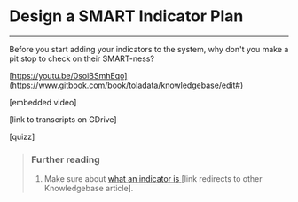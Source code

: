 # Design a SMART Indicator Plan

---

Before you start adding your indicators to the system, why don't you make a pit stop to check on their SMART-ness?

[https://youtu.be/0soiBSmhEqo](https://www.gitbook.com/book/toladata/knowledgebase/edit#)

\[embedded video\]

\[link to transcripts on GDrive\]

\[quizz\]

> ### Further reading
>
> 1. Make sure about [what an indicator is ](https://help.toladata.com/8-indicators/what-is-an-indicator.html)\[link redirects to other Knowledgebase article\].



